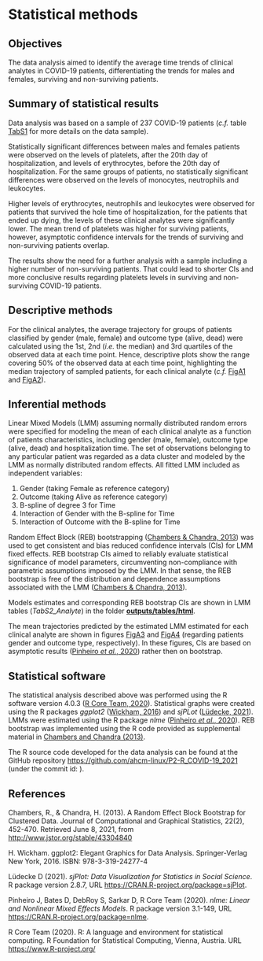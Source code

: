 # Statistical methods

## Objectives

The data analysis aimed to identify the average time trends of clinical analytes in COVID-19 patients, differentiating the trends for males and females, surviving and non-surviving patients.

## Summary of statistical results

Data analysis was based on a sample of 237 COVID-19 patients (_c.f._ table [TabS1](https://github.com/ahcm-linux/P2-R_COVID-19_2021/tree/main/outputs/tables/csv/TabS1.csv) for more details on the data sample).

Statistically significant differences between males and females patients were observed on the levels of platelets, after the 20th day of hospitalization, and levels of erythrocytes, before the 20th day of hospitalization. For the same groups of patients, no statistically significant differences were observed on the levels of monocytes, neutrophils and leukocytes.

Higher levels of erythrocytes, neutrophils and leukocytes were observed for patients that survived the hole time of hospitalization, for the patients that ended up dying, the levels of these clinical analytes were significantly lower. The mean trend of platelets was higher for surviving patients, however, asymptotic confidence intervals for the trends of surviving and non-surviving patients overlap.

The results show the need for a further analysis with a sample including a higher number of non-surviving patients. That could lead to shorter CIs and more conclusive results regarding platelets levels in surviving and non-surviving COVID-19 patients.  

## Descriptive methods

For the clinical analytes, the average trajectory for groups of patients classified by gender (male, female) and outcome type (alive, dead) were calculated using the 1st, 2nd (_i.e._ the median) and 3rd quartiles of the observed data at each time point. Hence, descriptive plots show the range covering 50% of the observed data at each time point, highlighting the median trajectory of sampled patients, for each clinical analyte (_c.f._ [FigA1](https://github.com/ahcm-linux/P2-R_COVID-19_2021/blob/main/outputs/figures/jpg_low-quality/FigA1.jpg) and [FigA2](https://github.com/ahcm-linux/P2-R_COVID-19_2021/blob/main/outputs/figures/jpg_low-quality/FigA2.jpg)).

## Inferential methods

Linear Mixed Models (LMM) assuming normally distributed random errors were specified for modeling the mean of each clinical analyte as a function of patients characteristics, including gender (male, female), outcome type (alive, dead) and hospitalization time. The set of observations belonging to any particular patient was regarded as a data cluster and modeled by the LMM as normally distributed random effects. All fitted LMM included as independent variables:

1. Gender (taking Female as reference category)
2. Outcome (taking Alive as reference category)
3. B-spline of degree 3 for Time
4. Interaction of Gender with the B-spline for Time
5. Interaction of Outcome with the B-spline for Time

Random Effect Block (REB) bootstrapping ([Chambers & Chandra, 2013](http://www.jstor.org/stable/43304840)) was used to get consistent and bias reduced confidence intervals (CIs) for LMM fixed effects. REB bootstrap CIs aimed to reliably evaluate statistical significance of model parameters, circumventing non-compliance with parametric assumptions imposed by the LMM. In that sense, the REB bootstrap is free of the distribution and dependence assumptions associated with the LMM ([Chambers & Chandra, 2013](http://www.jstor.org/stable/43304840)).

Models estimates and corresponding REB bootstrap CIs are shown in LMM tables (_TabS2_Analyte_) in the folder [__outputs/tables/html__](https://github.com/ahcm-linux/P2-R_COVID-19_2021/tree/main/outputs/tables/html).

The mean trajectories predicted by the estimated LMM estimated for each clinical analyte are shown in figures [FigA3](https://github.com/ahcm-linux/P2-R_COVID-19_2021/blob/main/outputs/figures/jpg_low-quality/FigA3.jpg) and [FigA4](https://github.com/ahcm-linux/P2-R_COVID-19_2021/blob/main/outputs/figures/jpg_low-quality/FigA4.jpg) (regarding patients gender and outcome type, respectively). In these figures, CIs are based on asymptotic results ([Pinheiro _et al._, 2020](https://CRAN.R-project.org/package=nlme)) rather then on bootstrap.

## Statistical software

The statistical analysis described above was performed using the R software version 4.0.3 ([R Core Team, 2020](https://www.R-project.org/)). Statistical graphs were created using the R packages _ggplot2_ ([Wickham, 2016](https://ggplot2.tidyverse.org)) and _sjPLot_ ([Lüdecke, 2021](https://CRAN.R-project.org/package=sjPlot)). LMMs were estimated using the R package _nlme_ ([Pinheiro _et al._, 2020](https://CRAN.R-project.org/package=nlme)). REB bootstrap was implemented using the R code provided as supplemental material in [Chambers and Chandra (2013)](https://www.tandfonline.com/doi/suppl/10.1080/10618600.2012.681216?scroll=top).

The R source code developed for the data analysis can be found at the GitHub repository https://github.com/ahcm-linux/P2-R_COVID-19_2021 (under the commit id: ).

## References

Chambers, R., & Chandra, H. (2013). A Random Effect Block Bootstrap for Clustered Data. Journal of Computational and Graphical Statistics, 22(2), 452-470. Retrieved June 8, 2021, from http://www.jstor.org/stable/43304840

H. Wickham. ggplot2: Elegant Graphics for Data Analysis. Springer-Verlag New York, 2016. ISBN: 978-3-319-24277-4

Lüdecke D (2021). _sjPlot: Data Visualization for Statistics in Social
Science_. R package version 2.8.7, URL https://CRAN.R-project.org/package=sjPlot.

Pinheiro J, Bates D, DebRoy S, Sarkar D, R Core Team (2020). _nlme:
Linear and Nonlinear Mixed Effects Models_. R package version 3.1-149,
URL https://CRAN.R-project.org/package=nlme.

R Core Team (2020). R: A language and environment for statistical computing. R Foundation for Statistical Computing, Vienna, Austria. URL https://www.R-project.org/